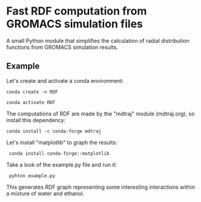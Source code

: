 # Fast RDF computation from GROMACS simulation files
A small Python module that simplifies the calculation of radial distribution functions from GROMACS simulation results.

## Example

Let's create and activate a conda environment:

```
conda create -n RDF
```

```
conda activate RDF
```

The computations of RDF are made by the "mdtraj" module (mdtraj.org), so install this dependency:

```
conda install -c conda-forge mdtraj
```

Let's install "matplotlib" to graph the results:

```
 conda install conda-forge::matplotlib
```

Take a look of the example.py file and run it:

```
 pyhton example.py
```

This generates RDF graph representing some interesting interactions within a mixture of water and ethanol.
